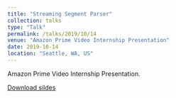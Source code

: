 ```yaml
---
title: "Streaming Segment Parser"
collection: talks
type: "Talk"
permalink: /talks/2019/10/14
venue: "Amazon Prime Video Internship Presentation"
date: 2019-10-14
location: "Seattle, WA, US"
---
```


Amazon Prime Video Internship Presentation.  

[Download sildes](/files/Talk-2019-10-14.pdf)  

<script async class="speakerdeck-embed" data-id="4ababa6b29aa424480256e36a693ae76" data-ratio="1.33333333333333" src="//speakerdeck.com/assets/embed.js"></script>